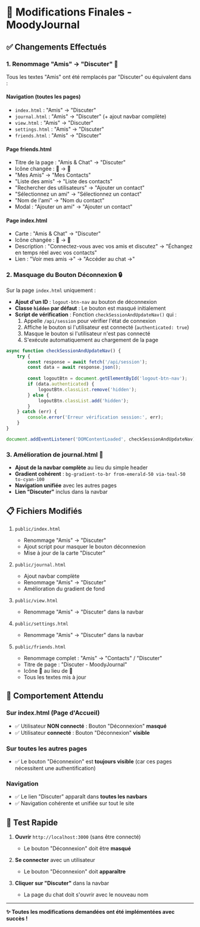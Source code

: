 # 🎯 Modifications Finales - MoodyJournal

## ✅ Changements Effectués

### 1. Renommage "Amis" → "Discuter" 💬

Tous les textes "Amis" ont été remplacés par "Discuter" ou équivalent dans :

#### **Navigation (toutes les pages)**
- `index.html` : "Amis" → "Discuter"
- `journal.html` : "Amis" → "Discuter" (+ ajout navbar complète)
- `view.html` : "Amis" → "Discuter"
- `settings.html` : "Amis" → "Discuter"
- `friends.html` : "Amis" → "Discuter"

#### **Page friends.html**
- Titre de la page : "Amis & Chat" → "Discuter"
- Icône changée : 👥 → 💬
- "Mes Amis" → "Mes Contacts"
- "Liste des amis" → "Liste des contacts"
- "Rechercher des utilisateurs" → "Ajouter un contact"
- "Sélectionnez un ami" → "Sélectionnez un contact"
- "Nom de l'ami" → "Nom du contact"
- Modal : "Ajouter un ami" → "Ajouter un contact"

#### **Page index.html**
- Carte : "Amis & Chat" → "Discuter"
- Icône changée : 👥 → 💬
- Description : "Connectez-vous avec vos amis et discutez" → "Échangez en temps réel avec vos contacts"
- Lien : "Voir mes amis →" → "Accéder au chat →"

### 2. Masquage du Bouton Déconnexion 🔒

Sur la page `index.html` uniquement :

- **Ajout d'un ID** : `logout-btn-nav` au bouton de déconnexion
- **Classe `hidden` par défaut** : Le bouton est masqué initialement
- **Script de vérification** : Fonction `checkSessionAndUpdateNav()` qui :
  1. Appelle `/api/session` pour vérifier l'état de connexion
  2. Affiche le bouton si l'utilisateur est connecté (`authenticated: true`)
  3. Masque le bouton si l'utilisateur n'est pas connecté
  4. S'exécute automatiquement au chargement de la page

```javascript
async function checkSessionAndUpdateNav() {
    try {
        const response = await fetch('/api/session');
        const data = await response.json();
        
        const logoutBtn = document.getElementById('logout-btn-nav');
        if (data.authenticated) {
            logoutBtn.classList.remove('hidden');
        } else {
            logoutBtn.classList.add('hidden');
        }
    } catch (err) {
        console.error('Erreur vérification session:', err);
    }
}

document.addEventListener('DOMContentLoaded', checkSessionAndUpdateNav);
```

### 3. Amélioration de journal.html 🎨

- **Ajout de la navbar complète** au lieu du simple header
- **Gradient cohérent** : `bg-gradient-to-br from-emerald-50 via-teal-50 to-cyan-100`
- **Navigation unifiée** avec les autres pages
- **Lien "Discuter"** inclus dans la navbar

## 📋 Fichiers Modifiés

1. `public/index.html`
   - Renommage "Amis" → "Discuter"
   - Ajout script pour masquer le bouton déconnexion
   - Mise à jour de la carte "Discuter"

2. `public/journal.html`
   - Ajout navbar complète
   - Renommage "Amis" → "Discuter"
   - Amélioration du gradient de fond

3. `public/view.html`
   - Renommage "Amis" → "Discuter" dans la navbar

4. `public/settings.html`
   - Renommage "Amis" → "Discuter" dans la navbar

5. `public/friends.html`
   - Renommage complet : "Amis" → "Contacts" / "Discuter"
   - Titre de page : "Discuter - MoodyJournal"
   - Icône 💬 au lieu de 👥
   - Tous les textes mis à jour

## 🎯 Comportement Attendu

### Sur index.html (Page d'Accueil)
- ✅ Utilisateur **NON connecté** : Bouton "Déconnexion" **masqué**
- ✅ Utilisateur **connecté** : Bouton "Déconnexion" **visible**

### Sur toutes les autres pages
- ✅ Le bouton "Déconnexion" est **toujours visible** (car ces pages nécessitent une authentification)

### Navigation
- ✅ Le lien "Discuter" apparaît dans **toutes les navbars**
- ✅ Navigation cohérente et unifiée sur tout le site

## 🚀 Test Rapide

1. **Ouvrir** `http://localhost:3000` (sans être connecté)
   - Le bouton "Déconnexion" doit être **masqué**
   
2. **Se connecter** avec un utilisateur
   - Le bouton "Déconnexion" doit **apparaître**
   
3. **Cliquer sur "Discuter"** dans la navbar
   - La page du chat doit s'ouvrir avec le nouveau nom

---

**✨ Toutes les modifications demandées ont été implémentées avec succès !**

